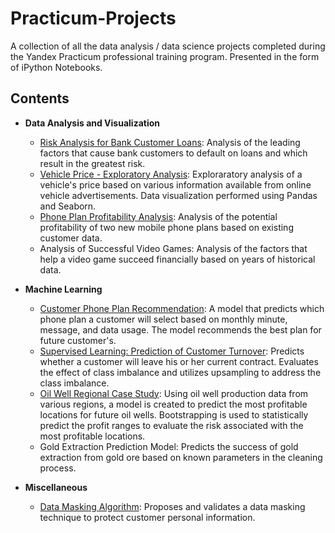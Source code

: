# Practicum-Projects
A collection of all the data analysis / data science projects completed during the Yandex Practicum professional training program. Presented in the form of iPython Notebooks.

## Contents

* **Data Analysis and Visualization**
  * [Risk Analysis for Bank Customer Loans](https://github.com/ejw5243/Practicum-Projects/blob/main/Data%20Analysis%20and%20Visualization/Risk%20Analysis%20for%20Bank%20Customer%20Loans.ipynb): Analysis of the leading factors that cause bank customers to default on loans and which result in the greatest risk.
  * [Vehicle Price - Exploratory Analysis](https://github.com/ejw5243/Practicum-Projects/blob/main/Data%20Analysis%20and%20Visualization/Vehicle%20Price%20-%20Exploratory%20Analysis.ipynb): Exploraratory analysis of a vehicle's price based on various information available from online vehicle advertisements. Data visualization performed using Pandas and Seaborn.
  * [Phone Plan Profitability Analysis](https://github.com/ejw5243/Practicum-Projects/blob/main/Data%20Analysis%20and%20Visualization/Phone%20Plan%20Profitability%20Analysis.ipynb): Analysis of the potential profitability of two new mobile phone plans based on existing customer data.
  * Analysis of Successful Video Games: Analysis of the factors that help a video game succeed financially based on years of historical data.

* **Machine Learning**
  * [Customer Phone Plan Recommendation](https://github.com/ejw5243/Practicum-Projects/blob/main/Machine%20Learning/Customer%20Phone%20Plan%20Recommendation%20Model.ipynb): A model that predicts which phone plan a customer will select based on monthly minute, message, and data usage. The model recommends the best plan for future customer's.
  * [Supervised Learning: Prediction of Customer Turnover](https://github.com/ejw5243/Practicum-Projects/blob/main/Machine%20Learning/Supervised%20Learning_Prediction%20of%20Customer%20Turnover.ipynb): Predicts whether a customer will leave his or her current contract. Evaluates the effect of class imbalance and utilizes upsampling to address the class imbalance.
  * [Oil Well Regional Case Study](https://github.com/ejw5243/Practicum-Projects/blob/main/Machine%20Learning/Oil%20Well%20Regional%20Case%20Study.ipynb): Using oil well production data from various regions, a model is created to predict the most profitable locations for future oil wells. Bootstrapping is used to statistically predict the profit ranges to evaluate the risk associated with the most profitable locations.
  * Gold Extraction Prediction Model: Predicts the success of gold extraction from gold ore based on known parameters in the cleaning process. 

* **Miscellaneous**
  * [Data Masking Algorithm](https://github.com/ejw5243/Practicum-Projects/blob/main/Miscellaneous/Data%20Masking%20Algorithm.ipynb): Proposes and validates a data masking technique to protect customer personal information.



